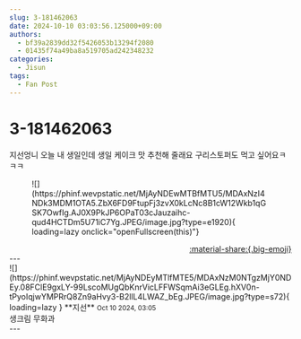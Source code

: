 ```yaml
---
slug: 3-181462063
date: 2024-10-10 03:03:56.125000+09:00
authors:
  - bf39a2839dd32f5426053b13294f2080
  - 01435f74a49ba8a519705ad242348232
categories:
  - Jisun
tags:
  - Fan Post
---
```


# 3-181462063

<div class="post-container" markdown="1">
<div class="content-container md-sidebar__scrollwrap" markdown="1">

지선엉니 오늘 내 생일인데 생일 케이크 맛 추천해 줄래요 구리스토퍼도 먹고 싶어요ㅋㅋㅋ
<figure markdown="1">
![](https://phinf.wevpstatic.net/MjAyNDEwMTBfMTU5/MDAxNzI4NDk3MDM1OTA5.ZbX6FD9FtupFj3zvX0kLcNc8B1cW12Wkb1qGSK7OwfIg.AJ0X9PkJP6OPaT03cJauzaihc-qud4HCTDm5U71iC7Yg.JPEG/image.jpg?type=e1920){ loading=lazy onclick="openFullscreen(this)"}
</figure>


</div>
</div>

<div style="text-align: right;" markdown="1">
<a href="https://weverse.io/fromis9/fanpost/3-181462063" style="text-align: right;">:material-share:{.big-emoji}</a>
</div>
---

<div class="comments-container md-sidebar__scrollwrap" markdown="1">
<div class="comment" markdown="1">
<div class='id-container' markdown="1">
![](https://phinf.wevpstatic.net/MjAyNDEyMTlfMTE5/MDAxNzM0NTgzMjY0NDEy.08FClE9gxLY-99LscoMUgQbKnrVicLFFWSqmAi3eGLEg.hXV0n-tPyoIqjwYMPRrQ8Zn9aHvy3-B2llL4LWAZ_bEg.JPEG/image.jpg?type=s72){ loading=lazy }
**<span class="artist">지선</span>** <small>Oct 10 2024, 03:05</small><br>
</div>
<div class='comment-body' markdown="1">
생크림 무화과
</div>
</div>
</div>
---
